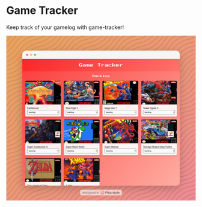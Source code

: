 # Game Tracker

Keep track of your gamelog with game-tracker!

![Game Tracker Screenshot](game-tracker.png)